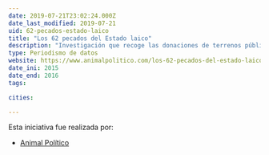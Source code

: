 ```yaml
---
date: 2019-07-21T23:02:24.000Z
date_last_modified: 2019-07-21
uid: 62-pecados-estado-laico
title: "Los 62 pecados del Estado laico"
description: "Investigación que recoge las donaciones de terrenos públicos que ha entregado el Gobiernos de nueve estados del México, con un valor comercial aproximado de 391 millones de pesos, a organizaciones religiosas para la construcción de templos, oficinas, casas parroquiales y cementerios."
type: Periodismo de datos
website: https://www.animalpolitico.com/los-62-pecados-del-estado-laico/
date_ini: 2015
date_end: 2016
tags:

cities: 

---
```


Esta iniciativa fue realizada por:

- [Animal Político](/organizaciones/animal-politico)
